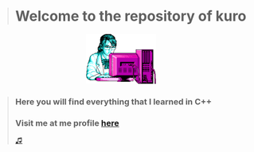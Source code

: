 ># **Welcome to the repository of kuro**
<div align ="center">
<img alt="c++" height="100" src="Imagenes/retro.png"/>
</div>

> ### Here you will find everything that I learned in C++
> ### Visit me at me profile [here](https://github.com/UP210630)
>
> [♫](https://www.youtube.com/watch?v=k_TbOH8iE4U)



